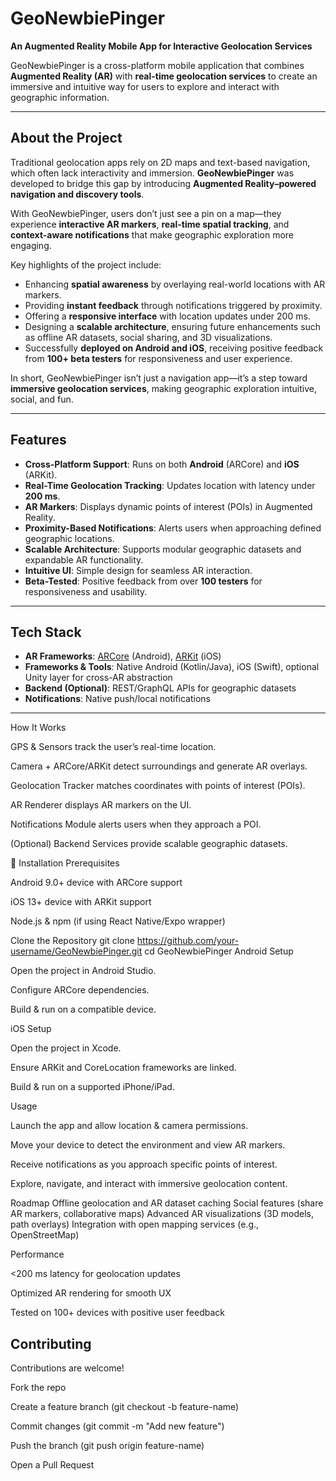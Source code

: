 # GeoNewbiePinger  
**An Augmented Reality Mobile App for Interactive Geolocation Services**  

GeoNewbiePinger is a cross-platform mobile application that combines **Augmented Reality (AR)** with **real-time geolocation services** to create an immersive and intuitive way for users to explore and interact with geographic information.  

---

##  About the Project  
Traditional geolocation apps rely on 2D maps and text-based navigation, which often lack interactivity and immersion. **GeoNewbiePinger** was developed to bridge this gap by introducing **Augmented Reality–powered navigation and discovery tools**.  

With GeoNewbiePinger, users don’t just see a pin on a map—they experience **interactive AR markers**, **real-time spatial tracking**, and **context-aware notifications** that make geographic exploration more engaging.  

Key highlights of the project include:  
- Enhancing **spatial awareness** by overlaying real-world locations with AR markers.  
- Providing **instant feedback** through notifications triggered by proximity.  
- Offering a **responsive interface** with location updates under 200 ms.  
- Designing a **scalable architecture**, ensuring future enhancements such as offline AR datasets, social sharing, and 3D visualizations.  
- Successfully **deployed on Android and iOS**, receiving positive feedback from **100+ beta testers** for responsiveness and user experience.  

In short, GeoNewbiePinger isn’t just a navigation app—it’s a step toward **immersive geolocation services**, making geographic exploration intuitive, social, and fun.  

---

##  Features  
- **Cross-Platform Support**: Runs on both **Android** (ARCore) and **iOS** (ARKit).  
- **Real-Time Geolocation Tracking**: Updates location with latency under **200 ms**.  
- **AR Markers**: Displays dynamic points of interest (POIs) in Augmented Reality.  
- **Proximity-Based Notifications**: Alerts users when approaching defined geographic locations.  
- **Scalable Architecture**: Supports modular geographic datasets and expandable AR functionality.  
- **Intuitive UI**: Simple design for seamless AR interaction.  
- **Beta-Tested**: Positive feedback from over **100 testers** for responsiveness and usability.  

---

##  Tech Stack  
- **AR Frameworks**: [ARCore](https://developers.google.com/ar) (Android), [ARKit](https://developer.apple.com/augmented-reality/) (iOS)  
- **Frameworks & Tools**: Native Android (Kotlin/Java), iOS (Swift), optional Unity layer for cross-AR abstraction  
- **Backend (Optional)**: REST/GraphQL APIs for geographic datasets  
- **Notifications**: Native push/local notifications  

---


How It Works

GPS & Sensors track the user’s real-time location.

Camera + ARCore/ARKit detect surroundings and generate AR overlays.

Geolocation Tracker matches coordinates with points of interest (POIs).

AR Renderer displays AR markers on the UI.

Notifications Module alerts users when they approach a POI.

(Optional) Backend Services provide scalable geographic datasets.

📱 Installation
Prerequisites

Android 9.0+ device with ARCore support

iOS 13+ device with ARKit support

Node.js & npm (if using React Native/Expo wrapper)

Clone the Repository
git clone https://github.com/your-username/GeoNewbiePinger.git
cd GeoNewbiePinger
Android Setup

Open the project in Android Studio.

Configure ARCore dependencies.

Build & run on a compatible device.

iOS Setup

Open the project in Xcode.

Ensure ARKit and CoreLocation frameworks are linked.

Build & run on a supported iPhone/iPad.

 Usage

Launch the app and allow location & camera permissions.

Move your device to detect the environment and view AR markers.

Receive notifications as you approach specific points of interest.

Explore, navigate, and interact with immersive geolocation content.

 Roadmap
Offline geolocation and AR dataset caching
Social features (share AR markers, collaborative maps)
Advanced AR visualizations (3D models, path overlays)
Integration with open mapping services (e.g., OpenStreetMap)

Performance

<200 ms latency for geolocation updates

Optimized AR rendering for smooth UX

Tested on 100+ devices with positive user feedback

## Contributing

Contributions are welcome!

Fork the repo

Create a feature branch (git checkout -b feature-name)

Commit changes (git commit -m "Add new feature")

Push the branch (git push origin feature-name)

Open a Pull Request
